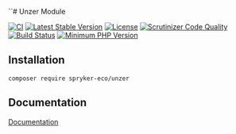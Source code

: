 ``# Unzer Module

[![CI](https://github.com/spryker-eco/unzer/actions/workflows/ci.yml/badge.svg)](https://github.com/spryker-eco/unzer/actions/workflows/ci.yml)
[![Latest Stable Version](https://poser.pugx.org/spryker-eco/unzer/v/stable.svg)](https://packagist.org/packages/spryker-eco/unzer)
[![License](https://img.shields.io/github/license/spryker-eco/unzer.svg?b=master)](https://github.com/spryker-eco/unzer)
[![Scrutinizer Code Quality](https://scrutinizer-ci.com/g/spryker-eco/unzer/badges/quality-score.png?b=master)](https://scrutinizer-ci.com/g/spryker-eco/unzer/?branch=master)
[![Build Status](https://scrutinizer-ci.com/g/spryker-eco/unzer/badges/build.png?b=master)](https://scrutinizer-ci.com/g/spryker-eco/unzer/build-status/master)
[![Minimum PHP Version](https://img.shields.io/badge/php-%3E%3D%207.3-8892BF.svg)](https://php.net/)

## Installation

```
composer require spryker-eco/unzer
```

## Documentation

[Documentation](https://documentation.spryker.com/industry_partners/payment/unzer/unzer-details.htm)
